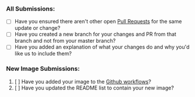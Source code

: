 ### All Submissions:

* [ ] Have you ensured there aren't other open [Pull Requests](../pulls) for the same update or change?
* [ ] Have you created a new branch for your changes and PR from that branch and not from your master branch?
* [ ] Have you added an explanation of what your changes do and why you'd like us to include them?

### New Image Submissions:

1. [ ] Have you added your image to the [Github workflows](https://github.com/parkervcp/yolks/tree/master/.github/workflows)?
2. [ ] Have you updated the README list to contain your new image?